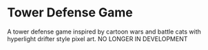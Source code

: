 # Tower Defense Game
 A tower defense game inspired by cartoon wars and battle cats with hyperlight drifter style pixel art. NO LONGER IN DEVELOPMENT
